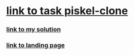 # [link to task piskel-clone](https://github.com/rolling-scopes-school/tasks/blob/piskel_clone_2019Q3/tasks/piskel-clone.md)


### [link to my solution](https://semenetti.github.io/Piskel-clone/piskel.html)
### [link to landing page](https://semenetti.github.io/Piskel-clone/)
